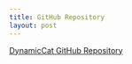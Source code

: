 ```yaml
---
title: GitHub Repository
layout: post
---
```

[DynamicCat GitHub Repository](https://github.com/rewfergu/dynamiCat)
